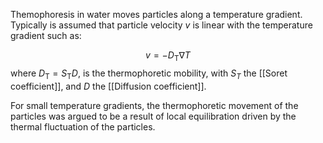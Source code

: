 Themophoresis in water moves particles along a temperature gradient. 
Typically is assumed that particle velocity $v$ is linear with the temperature gradient such as:

$$v = - D_{\mathrm{T}}\nabla T$$ where $D_{\mathrm{T}}=S_{\mathrm{T}}D$, is the thermophoretic mobility, with $S_{T}$ the [[Soret coefficient]], and $D$ the [[Diffusion coefficient]]. 

For small temperature gradients, the thermophoretic movement of the particles was argued to be a result of local equilibration driven by the thermal fluctuation of the particles. 
